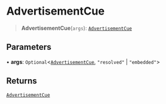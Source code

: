 # AdvertisementCue

> **AdvertisementCue**(`args`): [`AdvertisementCue`](reference/interfaces/AdvertisementCue.md)

## Parameters

• **args**: `Optional`<[`AdvertisementCue`](reference/interfaces/AdvertisementCue.md), `"resolved"` | `"embedded"`>

## Returns

[`AdvertisementCue`](reference/interfaces/AdvertisementCue.md)

